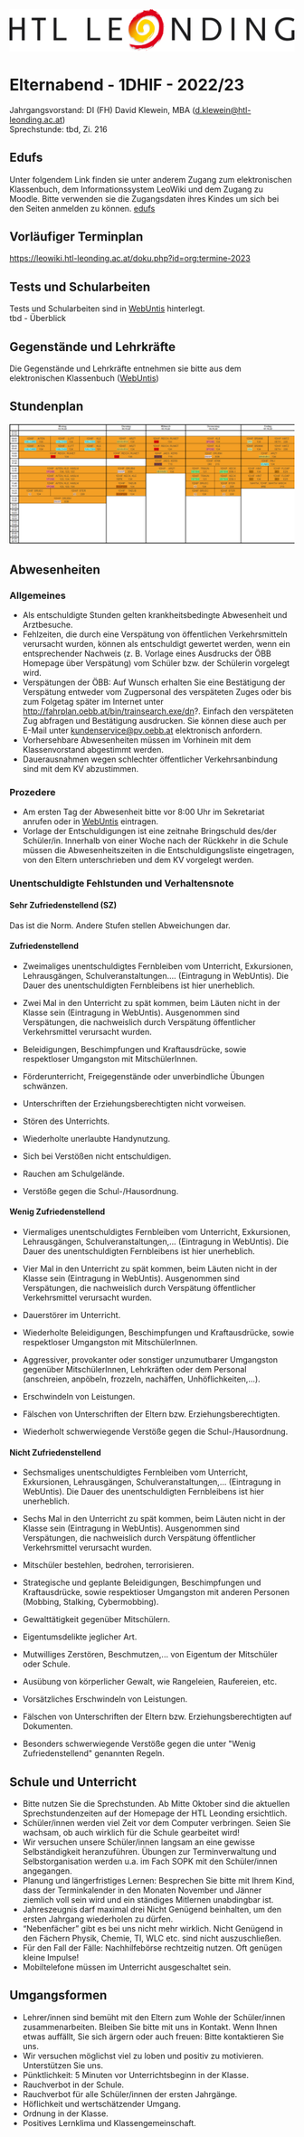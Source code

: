 
![HTL Logo](htllogo.png)

# Elternabend - 1DHIF - 2022/23

Jahrgangsvorstand: DI (FH) David Klewein, MBA (d.klewein@htl-leonding.ac.at)  
Sprechstunde: tbd, Zi. 216

## Edufs

Unter folgendem Link finden sie unter anderem Zugang zum elektronischen Klassenbuch, dem Informationssystem LeoWiki und dem Zugang zu Moodle. Bitte verwenden sie die Zugangsdaten ihres Kindes um sich bei den Seiten anmelden zu können.
[edufs](https://edufs.edu.htl-leonding.ac.at/)


## Vorläufiger Terminplan

https://leowiki.htl-leonding.ac.at/doku.php?id=org:termine-2023

## Tests und Schularbeiten

Tests und Schularbeiten sind in [WebUntis](https://mese.webuntis.com/WebUntis/#/basic/login) hinterlegt.  
tbd - Überblick



## Gegenstände und Lehrkräfte 

Die Gegenstände und Lehrkräfte entnehmen sie bitte aus dem elektronischen Klassenbuch ([WebUntis](https://mese.webuntis.com/WebUntis/#/basic/login))





## Stundenplan

![Stundenplan](Stundenplan_1DHIF.PNG)

## Abwesenheiten

### Allgemeines

- Als entschuldigte Stunden gelten krankheitsbedingte Abwesenheit und Arztbesuche.
- Fehlzeiten, die durch eine Verspätung von öffentlichen Verkehrsmitteln verursacht wurden,
können als entschuldigt gewertet werden, wenn ein entsprechender Nachweis (z. B. Vorlage
eines Ausdrucks der ÖBB Homepage über Verspätung) vom Schüler bzw. der Schülerin
vorgelegt wird.
- Verspätungen der ÖBB: Auf Wunsch erhalten Sie eine Bestätigung der Verspätung entweder
vom Zugpersonal des verspäteten Zuges oder bis zum Folgetag später im Internet unter
http://fahrplan.oebb.at/bin/trainsearch.exe/dn?. Einfach den verspäteten Zug abfragen und Bestätigung
ausdrucken. Sie können diese auch per E-Mail unter kundenservice@pv.oebb.at elektronisch anfordern.
- Vorhersehbare Abwesenheiten müssen im Vorhinein mit dem Klassenvorstand abgestimmt
werden.
- Dauerausnahmen wegen schlechter öffentlicher Verkehrsanbindung sind mit dem KV
abzustimmen.

### Prozedere

- Am ersten Tag der Abwesenheit bitte vor 8:00 Uhr im Sekretariat anrufen oder in [WebUntis](https://mese.webuntis.com/WebUntis/#/basic/login) eintragen.
- Vorlage der Entschuldigungen ist eine zeitnahe Bringschuld des/der Schüler/in. Innerhalb von
einer Woche nach der Rückkehr in die Schule müssen die Abwesenheitszeiten in die
Entschuldigungsliste eingetragen, von den Eltern unterschrieben und dem KV vorgelegt
werden.

### Unentschuldigte Fehlstunden und Verhaltensnote

#### Sehr Zufriedenstellend (SZ)
Das ist die Norm. Andere Stufen stellen Abweichungen dar.

#### Zufriedenstellend

- Zweimaliges unentschuldigtes Fernbleiben vom Unterricht, Exkursionen, Lehrausgängen, Schulveranstaltungen.... (Eintragung in WebUntis). Die Dauer des unentschuldigten Fernbleibens ist hier unerheblich.
  
- Zwei Mal in den Unterricht zu spät kommen, beim Läuten nicht in der Klasse sein (Eintragung in WebUntis). Ausgenommen sind Verspätungen, die nachweislich durch Verspätung öffentlicher Verkehrsmittel verursacht wurden.

- Beleidigungen, Beschimpfungen und Kraftausdrücke, sowie respektloser Umgangston mit MitschülerInnen.

- Förderunterricht, Freigegenstände oder unverbindliche Übungen schwänzen.

- Unterschriften der Erziehungsberechtigten nicht vorweisen.

- Stören des Unterrichts.

- Wiederholte unerlaubte Handynutzung.

- Sich bei Verstößen nicht entschuldigen.

- Rauchen am Schulgelände.

- Verstöße gegen die Schul-/Hausordnung.

#### Wenig Zufriedenstellend

- Viermaliges unentschuldigtes Fernbleiben vom Unterricht, Exkursionen, Lehrausgängen, Schulveranstaltungen,... (Eintragung in WebUntis). Die Dauer des unentschuldigten Fernbleibens ist hier unerheblich.

- Vier Mal in den Unterricht zu spät kommen, beim Läuten nicht in der Klasse sein (Eintragung in WebUntis). Ausgenommen sind Verspätungen, die nachweislich durch Verspätung öffentlicher Verkehrsmittel verursacht wurden.

- Dauerstörer im Unterricht.

- Wiederholte Beleidigungen, Beschimpfungen und Kraftausdrücke, sowie respektloser Umgangston mit MitschülerInnen.

- Aggressiver, provokanter oder sonstiger unzumutbarer Umgangston gegenüber MitschülerInnen, Lehrkräften oder dem Personal (anschreien, anpöbeln, frozzeln, nachäffen, Unhöflichkeiten,...).

- Erschwindeln von Leistungen.

- Fälschen von Unterschriften der Eltern bzw. Erziehungsberechtigten.

- Wiederholt schwerwiegende Verstöße gegen die Schul-/Hausordnung.

#### Nicht Zufriedenstellend

- Sechsmaliges unentschuldigtes Fernbleiben vom Unterricht, Exkursionen, Lehrausgängen, Schulveranstaltungen,... (Eintragung in WebUntis). Die Dauer des unentschuldigten Fernbleibens ist hier unerheblich.

- Sechs Mal in den Unterricht zu spät kommen, beim Läuten nicht in der Klasse sein (Eintragung in WebUntis). Ausgenommen sind Verspätungen, die nachweislich durch Verspätung öffentlicher Verkehrsmittel verursacht wurden.

- Mitschüler bestehlen, bedrohen, terrorisieren.

- Strategische und geplante Beleidigungen, Beschimpfungen und Kraftausdrücke, sowie respektioser Umgangston mit anderen Personen (Mobbing, Stalking, Cybermobbing).

- Gewalttätigkeit gegenüber Mitschülern.

- Eigentumsdelikte jeglicher Art.

- Mutwilliges Zerstören, Beschmutzen,... von Eigentum der Mitschüler oder Schule.

- Ausübung von körperlicher Gewalt, wie Rangeleien, Raufereien, etc.

- Vorsätzliches Erschwindeln von Leistungen.

- Fälschen von Unterschriften der Eltern bzw. Erziehungsberechtigten auf Dokumenten.

- Besonders schwerwiegende Verstöße gegen die unter "Wenig Zufriedenstellend" genannten Regeln.

## Schule und Unterricht

- Bitte nutzen Sie die Sprechstunden. Ab Mitte Oktober sind die aktuellen Sprechstundenzeiten
auf der Homepage der HTL Leonding ersichtlich.
- Schüler/innen werden viel Zeit vor dem Computer verbringen. Seien Sie wachsam, ob auch
wirklich für die Schule gearbeitet wird!
- Wir versuchen unsere Schüler/innen langsam an eine gewisse Selbständigkeit heranzuführen.
Übungen zur Terminverwaltung und Selbstorganisation werden u.a. im Fach SOPK mit den Schüler/innen angegangen.
- Planung und längerfristiges Lernen: Besprechen Sie bitte mit Ihrem Kind, dass der
Terminkalender in den Monaten November und Jänner ziemlich voll sein wird und ein
ständiges Mitlernen unabdingbar ist.
- Jahreszeugnis darf maximal drei Nicht Genügend beinhalten, um den ersten Jahrgang
wiederholen zu dürfen.
- “Nebenfächer” gibt es bei uns nicht mehr wirklich. Nicht Genügend in den Fächern Physik,
Chemie, TI, WLC etc. sind nicht auszuschließen.
- Für den Fall der Fälle: Nachhilfebörse rechtzeitig nutzen. Oft genügen kleine Impulse!
- Mobiltelefone müssen im Unterricht ausgeschaltet sein.

## Umgangsformen

- Lehrer/innen sind bemüht mit den Eltern zum Wohle der Schüler/innen zusammenarbeiten.
Bleiben Sie bitte mit uns in Kontakt. Wenn Ihnen etwas auffällt, Sie sich ärgern oder auch freuen: Bitte kontaktieren Sie uns.
- Wir versuchen möglichst viel zu loben und positiv zu motivieren. Unterstützen Sie uns.
- Pünktlichkeit: 5 Minuten vor Unterrichtsbeginn in der Klasse.
- Rauchverbot in der Schule.
- Rauchverbot für alle Schüler/innen der ersten Jahrgänge.
- Höflichkeit und wertschätzender Umgang.
- Ordnung in der Klasse.
- Positives Lernklima und Klassengemeinschaft.